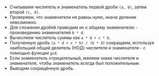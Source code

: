 - Считываем числитель и знаменатель первой дроби `(a, b)`, затем второй `(c, d)`.
- Проверяем, что знаменатели не равны нулю, иначе деление невозможно.
- Для сложения дробей приводим их к общему знаменателю - произведению знаменателей `b * d`.
- Вычисляем числитель суммы как `a * d + c * b`.
- Полученную дробь `(a * d + c * b) / (b * d)` сокращаем, используя наибольший общий делитель (НОД) числителя и знаменателя - с помощью функции `gcd`.
- Если знаменатель отрицательный, меняем знаки числителя и знаменателя, чтобы знаменатель всегда был положительным.
- Выводим сокращённую дробь.